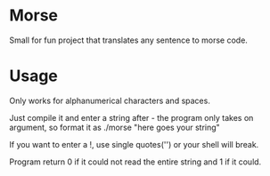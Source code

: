 # Morse

Small for fun project that translates any sentence to morse code.

# Usage

Only works for alphanumerical characters and spaces.

Just compile it and enter a string after - the program only takes on argument, so format it as ./morse "here goes your string"

If you want to enter a !, use single quotes('') or your shell will break.

Program return 0 if it could not read the entire string and 1 if it could.
